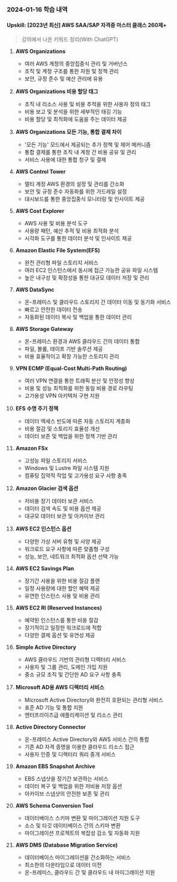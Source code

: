 ### 2024-01-16 학습 내역

#### Upskill: [2023년 최신] AWS SAA/SAP 자격증 마스터 클래스 260제+
> 강의에서 나온 키워드 정리(With ChatGPT)

1. **AWS Organizations**
   - 여러 AWS 계정의 중앙집중식 관리 및 거버넌스
   - 조직 및 계정 구조를 통한 자원 및 정책 관리
   - 보안, 규정 준수 및 예산 관리에 유용

2. **AWS Organizations 비용 할당 태그**
   - 조직 내 리소스 사용 및 비용 추적을 위한 사용자 정의 태그
   - 비용 보고 및 분석을 위한 세부적인 태깅 기능
   - 비용 할당 및 최적화에 도움을 주는 데이터 제공

3. **AWS Organizations 모든 기능, 통합 결제 차이**
   - '모든 기능' 모드에서 제공되는 추가 정책 및 제어 메커니즘
   - 통합 결제를 통한 조직 내 계정 간 비용 공유 및 관리
   - 서비스 사용에 대한 통합 청구 및 결제

4. **AWS Control Tower**
   - 멀티 계정 AWS 환경의 설정 및 관리를 간소화
   - 보안 및 규정 준수 자동화를 위한 가드레일 설정
   - 대시보드를 통한 중앙집중식 모니터링 및 인사이트 제공

5. **AWS Cost Explorer**
   - AWS 사용 및 비용 분석 도구
   - 사용량 패턴, 예산 추적 및 비용 최적화 분석
   - 시각화 도구를 통한 데이터 분석 및 인사이트 제공

6. **Amazon Elastic File System(EFS)**
   - 완전 관리형 파일 스토리지 서비스
   - 여러 EC2 인스턴스에서 동시에 접근 가능한 공유 파일 시스템
   - 높은 내구성 및 확장성을 통한 대규모 데이터 저장 및 관리

7. **AWS DataSync**
   - 온-프레미스 및 클라우드 스토리지 간 데이터 이동 및 동기화 서비스
   - 빠르고 안전한 데이터 전송
   - 자동화된 데이터 복사 및 백업을 통한 데이터 관리

8. **AWS Storage Gateway**
   - 온-프레미스 환경과 AWS 클라우드 간의 데이터 통합
   - 파일, 볼륨, 테이프 기반 솔루션 제공
   - 비용 효율적이고 확장 가능한 스토리지 관리

9. **VPN ECMP (Equal-Cost Multi-Path Routing)**
   - 여러 VPN 연결을 통한 트래픽 분산 및 안정성 향상
   - 비용 및 성능 최적화를 위한 동일 비용 경로 라우팅
   - 고가용성 VPN 아키텍처 구현 지원

10. **EFS 수명 주기 정책**
    - 데이터 액세스 빈도에 따른 자동 스토리지 계층화
    - 비용 절감 및 스토리지 효율성 개선
    - 데이터 보존 및 백업을 위한 정책 기반 관리

11. **Amazon FSx**
    - 고성능 파일 스토리지 서비스
    - Windows 및 Lustre 파일 시스템 지원
    - 컴퓨팅 집약적 작업 및 고가용성 요구 사항 충족

12. **Amazon Glacier 검색 옵션**
    - 저비용 장기 데이터 보관 서비스
    - 데이터 검색 속도 및 비용 옵션 제공
    - 대규모 데이터 보관 및 아카이브 관리

13. **AWS EC2 인스턴스 옵션**
    - 다양한 가상 서버 유형 및 사양 제공
    - 워크로드 요구 사항에 따른 맞춤형 구성
    - 성능, 보안, 네트워크 최적화 옵션 선택 가능

14. **AWS EC2 Savings Plan**
    - 장기간 사용을 위한 비용 절감 플랜
    - 일정 사용량에 대한 할인 혜택 제공
    - 유연한 인스턴스 사용 및 비용 관리

15. **AWS EC2 RI (Reserved Instances)**
    - 예약된 인스턴스를 통한 비용 절감
    - 장기적이고 일정한 워크로드에 적합
    - 다양한 결제 옵션 및 유연성 제공

16. **Simple Active Directory**
    - AWS 클라우드 기반의 관리형 디렉터리 서비스
    - 사용자 및 그룹 관리, 도메인 가입 지원
    - 중소 규모 조직 및 간단한 AD 요구 사항 충족

17. **Microsoft AD용 AWS 디렉터리 서비스**
    - Microsoft Active Directory와 완전히 호환되는 관리형 서비스
    - 표준 AD 기능 및 통합 지원
    - 엔터프라이즈급 애플리케이션 및 리소스 관리

18. **Active Directory Connector**
    - 온-프레미스 Active Directory와 AWS 서비스 간의 통합
    - 기존 AD 자격 증명을 이용한 클라우드 리소스 접근
    - 사용자 인증 및 디렉터리 쿼리 중개 서비스

19. **Amazon EBS Snapshot Archive**
    - EBS 스냅샷을 장기간 보관하는 서비스
    - 데이터 복구 및 백업을 위한 저비용 저장 옵션
    - 아카이브 스냅샷의 안전한 보존 및 관리

20. **AWS Schema Conversion Tool**
    - 데이터베이스 스키마 변환 및 마이그레이션 지원 도구
    - 소스 및 타깃 데이터베이스 간의 스키마 변환
    - 마이그레이션 프로젝트의 복잡성 감소 및 자동화 지원

21. **AWS DMS (Database Migration Service)**
    - 데이터베이스 마이그레이션을 간소화하는 서비스
    - 최소한의 다운타임으로 데이터 이전
    - 온-프레미스, 클라우드 간 및 클라우드 내 마이그레이션 지원